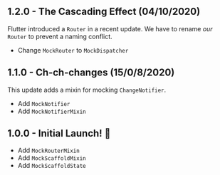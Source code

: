 ## 1.2.0 - The Cascading Effect (04/10/2020)

Flutter introduced a `Router` in a recent update. We have to rename _our_ `Router` to
prevent a naming conflict.

- Change `MockRouter` to `MockDispatcher`

## 1.1.0 - Ch-ch-changes (15/0/8/2020)
This update adds a mixin for mocking `ChangeNotifier`.

- Add `MockNotifier`
- Add `MockNotifierMixin`

## 1.0.0 - Initial Launch! 🚀

- Add `MockRouterMixin`
- Add `MockScaffoldMixin`
- Add `MockScaffoldState`